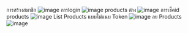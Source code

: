 การสร้างสมาชิก
![image](https://github.com/Max28944/Flutter_Node_Store/assets/115059192/a1226e7f-21e1-4c3c-8c11-315469eb5256)
การlogin
![image](https://github.com/Max28944/Flutter_Node_Store/assets/115059192/37b9460d-8ac1-4e1b-9ee5-6241235b2bf2)
products ต่าง
![image](https://github.com/Max28944/Flutter_Node_Store/assets/115059192/7564dc27-9752-462e-a306-ba492f72a203)
การเช็คid products
![image](https://github.com/Max28944/Flutter_Node_Store/assets/115059192/345ecde9-335b-4c97-a774-178284a665eb)
List Products แบบไม่แนบ Token
![image](https://github.com/Max28944/Flutter_Node_Store/assets/115059192/d47cf882-244d-4786-b5c0-bc038a35d217)
ลย Products
![image](https://github.com/Max28944/Flutter_Node_Store/assets/115059192/11136009-e0fe-4bd0-b8d5-10d03d55b050)





